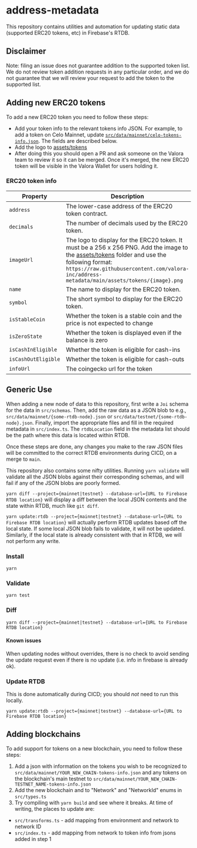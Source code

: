 # address-metadata

This repository contains utilities and automation for updating static data (supported ERC20 tokens, etc) in Firebase's RTDB.

## Disclaimer

Note: filing an issue does not guarantee addition to the supported token list.
We do not review token addition requests in any particular order, and we do not
guarantee that we will review your request to add the token to the supported list.

## Adding new ERC20 tokens

To add a new ERC20 token you need to follow these steps:

- Add your token info to the relevant tokens info JSON. For example, to add a token on Celo Mainnet, update [`src/data/mainnet/celo-tokens-info.json`](src/data/mainnet/tokens-info.json). The fields are described below.
- Add the logo to [assets/tokens](./assets/tokens)
- After doing this you should open a PR and ask someone on the Valora team to review it so it can be merged. Once it's merged, the new ERC20 token will be visible in the Valora Wallet for users holding it.

### ERC20 token info

| Property            | Description                                                                                                                                                                                                                                                  |
| ------------------- | ------------------------------------------------------------------------------------------------------------------------------------------------------------------------------------------------------------------------------------------------------------ |
| `address`           | The lower-case address of the ERC20 token contract.                                                                                                                                                                                                          |
| `decimals`          | The number of decimals used by the ERC20 token.                                                                                                                                                                                                              |
| `imageUrl`          | The logo to display for the ERC20 token. It must be a 256 x 256 PNG. Add the image to the [assets/tokens](assets/tokens) folder and use the following format: `https://raw.githubusercontent.com/valora-inc/address-metadata/main/assets/tokens/{image}.png` |
| `name`              | The name to display for the ERC20 token.                                                                                                                                                                                                                     |
| `symbol`            | The short symbol to display for the ERC20 token.                                                                                                                                                                                                             |
| `isStableCoin`      | Whether the token is a stable coin and the price is not expected to change                                                                                                                                                                                   |
| `isZeroState`       | Whether the token is displayed even if the balance is zero                                                                                                                                                                                                   |
| `isCashInEligible`  | Whether the token is eligible for cash-ins                                                                                                                                                                                                                   |
| `isCashOutEligible` | Whether the token is eligible for cash-outs                                                                                                                                                                                                                  |
| `infoUrl`           | The coingecko url for the token                                                                                                                                                                                                                              |

## Generic Use

When adding a new node of data to this repository, first write a `Joi` schema for the data in `src/schemas`.
Then, add the raw data as a JSON blob to e.g., `src/data/mainnet/{some-rtdb-node}.json` or `src/data/testnet/{some-rtdb-node}.json`. Finally, import the appropriate files and fill in the required metadata
in `src/index.ts`. The `rtdbLocation` field in the metadata list
should be the path where this data is located within RTDB.

Once these steps are done, any changes you make to the raw JSON files will be committed to the correct RTDB
environments during CICD, on a merge to `main`.

This repository also contains some nifty utilities. Running `yarn validate` will validate all the JSON blobs against
their corresponding schemas, and will fail if any of the JSON blobs are poorly formed.

`yarn diff --project={mainnet|testnet} --database-url={URL to Firebase RTDB location}` will display a
diff between the local JSON contents and the state within RTDB, much like `git diff`.

`yarn update:rtdb --project={mainnet|testnet} --database-url={URL to Firebase RTDB location}` will actually perform
RTDB updates based off the local state. If some local JSON blob fails to validate, it will not be updated.
Similarly, if the local state is already consistent with that in RTDB, we will not perform any write.

### Install

```
yarn
```

### Validate

```
yarn test
```

### Diff

```
yarn diff --project={mainnet|testnet} --database-url={URL to Firebase RTDB location}
```

#### Known issues

When updating nodes without overrides, there is no check to avoid sending the update request even if there is no update (i.e. info in firebase is already ok).

### Update RTDB

This is done automatically during CICD; you should _not_ need to run this locally.

```
yarn update:rtdb --project={mainnet|testnet} --database-url={URL to Firebase RTDB location}
```

## Adding blockchains

To add support for tokens on a new blockchain, you need to follow these steps:

1. Add a json with information on the tokens you wish to be recognized to `src/data/mainnet/YOUR_NEW_CHAIN-tokens-info.json`
   and any tokens on the blockchain's main testnet to `src/data/mainnet/YOUR_NEW_CHAIN-TESTNET_NAME-tokens-info.json`
2. Add the new blockchain and to "Network" and "NetworkId" enums in `src/types.ts`
3. Try compiling with `yarn build` and see where it breaks. At time of writing, the places to update are:

- `src/transforms.ts` - add mapping from environment and network to network ID
- `src/index.ts` - add mapping from network to token info from jsons added in step 1
